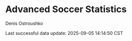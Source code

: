 # Advanced Soccer Statistics
Denis Ostroushko

<!-- gfm -->

Last successful data update: 2025-09-05 14:14:50 CST
